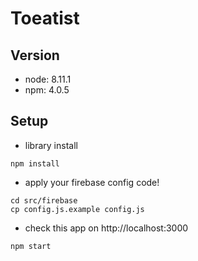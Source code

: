 # Toeatist

## Version

- node: 8.11.1
- npm: 4.0.5

## Setup

- library install

```
npm install
```

- apply your firebase config code!

```
cd src/firebase
cp config.js.example config.js
```

- check this app on http://localhost:3000

```
npm start
```